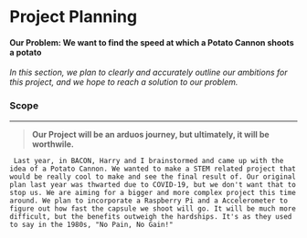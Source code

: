 # Project Planning #

#### Our Problem: We want to find the speed at which a Potato Cannon shoots a potato ####

*In this section, we plan to clearly and accurately outline our ambitions for this project, and we hope to reach a solution to our problem.*

### Scope ### 

- - - - - - - - - - - - - - - - - - - - - - - - - - - - - - - - - - - - - - - - - - - - - - - - - - - - - - - - - - - - - - - - - - - - - - - - - - - - - - - - - - - - - 

 > **Our Project will be an arduos journey, but ultimately, it will be worthwile.**

     Last year, in BACON, Harry and I brainstormed and came up with the idea of a Potato Cannon. We wanted to make a STEM related project that would be really cool to make and see the final result of. Our original plan last year was thwarted due to COVID-19, but we don't want that to stop us. We are aiming for a bigger and more complex project this time around. We plan to incorporate a Raspberry Pi and a Accelerometer to figure out how fast the capsule we shoot will go. It will be much more difficult, but the benefits outweigh the hardships. It's as they used to say in the 1980s, "No Pain, No Gain!"
